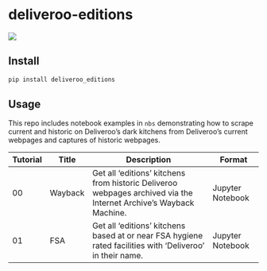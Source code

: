 # deliveroo-editions

<!-- WARNING: THIS FILE WAS AUTOGENERATED! DO NOT EDIT! -->

<img caption=Blackwall Editions site src=assets/blackwall.png>

## Install

``` sh
pip install deliveroo_editions
```

## Usage

This repo includes notebook examples in `nbs` demonstrating how to
scrape current and historic on Deliveroo’s dark kitchens from
Deliveroo’s current webpages and captures of historic webpages.

| Tutorial | Title   | Description                                                                                                       | Format           |
|----------|---------|-------------------------------------------------------------------------------------------------------------------|------------------|
| 00       | Wayback | Get all ‘editions’ kitchens from historic Deliveroo webpages archived via the Internet Archive’s Wayback Machine. | Jupyter Notebook |
| 01       | FSA     | Get all ‘editions’ kitchens based at or near FSA hygiene rated facilities with ‘Deliveroo’ in their name.         | Jupyter Notebook |
